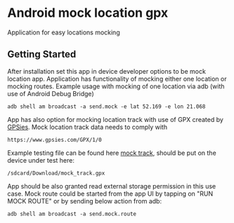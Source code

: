 # Android mock location gpx
Application for easy locations mocking  
## Getting Started
After installation set this app in device developer options to be mock location app.
Application has functionality of mocking either one location or mocking routes. Example usage with mocking of one location via adb (with use of Android Debug Bridge)
```
adb shell am broadcast -a send.mock -e lat 52.169 -e lon 21.068
```
App has also option for mocking location track with use of GPX created by [GPSies](https://www.gpsies.com).
Mock location track data needs to comply with
```
https://www.gpsies.com/GPX/1/0
```
Example testing file can be found here
[mock track](https://github.com/tymicki/Android-mock-location-gpx/blob/master/mock_track.gpx), should be put on the device under test here:
```
/sdcard/Download/mock_track.gpx
```
App should be also granted read external storage permission in this use case.
Mock route could be started from the app UI by tapping on "RUN MOCK ROUTE"
 or by sending below action from adb:
```
adb shell am broadcast -a send.mock.route 
```
